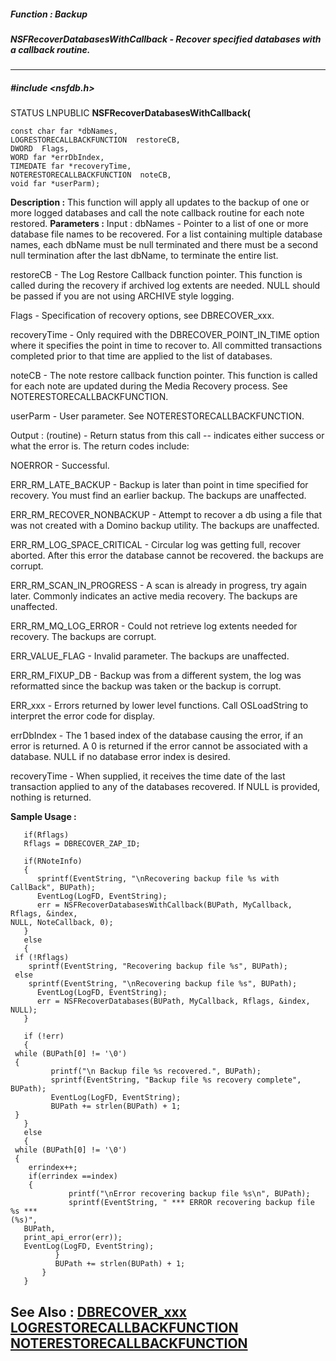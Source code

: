 ##### Function : Backup
##### NSFRecoverDatabasesWithCallback - Recover specified databases with a callback routine.
---
##### #include <nsfdb.h>
STATUS LNPUBLIC **NSFRecoverDatabasesWithCallback(**

	const char far *dbNames,
	LOGRESTORECALLBACKFUNCTION  restoreCB,
	DWORD  Flags,
	WORD far *errDbIndex,
	TIMEDATE far *recoveryTime,
	NOTERESTORECALLBACKFUNCTION  noteCB,
	void far *userParm);
**Description :**
This function will apply all updates to the backup of one or more logged 
databases and call the note callback routine for each note restored.
**Parameters :**
Input :
dbNames  -  Pointer to a list of one or more database file names to be recovered.  For a list containing multiple database names, each dbName must be null terminated and there must be a second null termination after the last dbName, to terminate the entire list.

restoreCB  -  The Log Restore Callback function pointer.  This function is called during the recovery if archived log extents are needed.  NULL should be passed if you are not using ARCHIVE style logging.

Flags  -  Specification of recovery options, see DBRECOVER_xxx.

recoveryTime  -  Only required with the DBRECOVER_POINT_IN_TIME option where it specifies the point in time to recover to.  All committed transactions completed prior to that time are applied to the list of databases. 

noteCB  -   The note restore callback function pointer.  This function is called for each note are updated during the Media Recovery process.  See NOTERESTORECALLBACKFUNCTION.

userParm  -  User parameter.  See NOTERESTORECALLBACKFUNCTION.

Output :
(routine)  -  Return status from this call -- indicates either success or what the error is. The return codes include:

NOERROR - Successful.

ERR_RM_LATE_BACKUP - Backup is later than point in time specified for recovery. You must find an earlier backup. The backups are unaffected.

ERR_RM_RECOVER_NONBACKUP - Attempt to recover a db using a file that was not created with a Domino backup utility. The backups are unaffected.

ERR_RM_LOG_SPACE_CRITICAL  - Circular log was getting full, recover aborted. After this error the database cannot be recovered. the backups are corrupt.

ERR_RM_SCAN_IN_PROGRESS  - A scan is already in progress, try again later. Commonly indicates an active media recovery. The backups are unaffected.

ERR_RM_MQ_LOG_ERROR - Could not retrieve log extents needed for recovery. The backups are corrupt.

ERR_VALUE_FLAG - Invalid parameter. The backups are unaffected.

ERR_RM_FIXUP_DB - Backup was from a different system, the log was reformatted since the backup was taken or the backup is corrupt.

ERR_xxx - Errors returned by lower level functions.  Call OSLoadString to interpret the error code for display.


errDbIndex  -  The 1 based index of the database causing the error, if an error is returned.  A 0 is returned if the error cannot be associated with a database.  NULL if no database error index is desired.

recoveryTime  -  When supplied, it receives the time date of the last transaction applied to any of the databases recovered.  If NULL is provided, nothing is returned.

**Sample Usage :**
```
   if(Rflags)
   Rflags = DBRECOVER_ZAP_ID;

   if(RNoteInfo)
   {
      sprintf(EventString, "\nRecovering backup file %s with CallBack", BUPath);
      EventLog(LogFD, EventString);
      err = NSFRecoverDatabasesWithCallback(BUPath, MyCallback, Rflags, &index, 
NULL, NoteCallback, 0);
   }
   else
   {
 if (!Rflags)
    sprintf(EventString, "Recovering backup file %s", BUPath);
 else
    sprintf(EventString, "\nRecovering backup file %s", BUPath);
      EventLog(LogFD, EventString);
      err = NSFRecoverDatabases(BUPath, MyCallback, Rflags, &index, NULL);
   }

   if (!err)
   {
 while (BUPath[0] != '\0')
 {
         printf("\n Backup file %s recovered.", BUPath);
         sprintf(EventString, "Backup file %s recovery complete", BUPath);
         EventLog(LogFD, EventString);
         BUPath += strlen(BUPath) + 1;
 }
   }
   else
   {
 while (BUPath[0] != '\0')
 {
    errindex++;
    if(errindex ==index)
    {
             printf("\nError recovering backup file %s\n", BUPath);
             sprintf(EventString, " *** ERROR recovering backup file %s *** 
(%s)",
   BUPath,
   print_api_error(err));
   EventLog(LogFD, EventString);
          }
          BUPath += strlen(BUPath) + 1;
       }
   }
```
**See Also :**
[DBRECOVER_xxx](D:/md_files/DBRECOVER_xxx.md)
[LOGRESTORECALLBACKFUNCTION](D:/md_files/LOGRESTORECALLBACKFUNCTION.md)
[NOTERESTORECALLBACKFUNCTION](D:/md_files/NOTERESTORECALLBACKFUNCTION.md)
---
